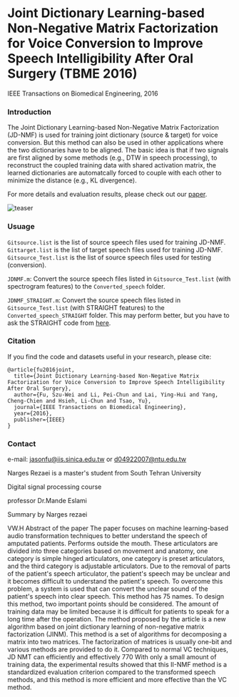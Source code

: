 # Joint Dictionary Learning-based Non-Negative Matrix Factorization for Voice Conversion to Improve Speech Intelligibility After Oral Surgery (TBME 2016)


IEEE Transactions on Biomedical Engineering, 2016


### Introduction
The Joint Dictionary Learning-based Non-Negative Matrix Factorization (JD-NMF) is used for training joint dictionary (source & target) for voice conversion. But this method can also be used in other applications where the two dictionaries have to be aligned. The basic idea is that if two signals are first aligned by some methods (e.g., DTW in speech processing), to reconstruct the coupled training data with shared activation matrix, the learned dictionaries are automatcally forced to couple with each other to minimize the distance (e.g., KL divergence).


For more details and evaluation results, please check out our  [paper](http://ieeexplore.ieee.org/document/7797132/).

![teaser](https://jasonswfu.github.io/JasonFu.github.io/images/Joint_NMF.png)

### Usuage

`Gitsource.list` is the list of source speech files used for training JD-NMF.
`Gittarget.list` is the list of target speech files used for training JD-NMF.
`Gitsource_Test.list` is the list of source speech files used for testing (conversion).

`JDNMF.m`: Convert the source speech files listed in `Gitsource_Test.list` (with spectrogram features) to the `Converted_speech` folder.


`JDNMF_STRAIGHT.m`: Convert the source speech files listed in `Gitsource_Test.list` (with STRAIGHT features) to the `Converted_speech_STRAIGHT` folder. This may perform better, but you have to ask the STRAIGHT code from [here](http://www.wakayama-u.ac.jp/~kawahara/index-e.html).


### Citation

If you find the code and datasets useful in your research, please cite:

    @article{fu2016joint,
      title={Joint Dictionary Learning-based Non-Negative Matrix Factorization for Voice Conversion to Improve Speech Intelligibility After Oral Surgery},
      author={Fu, Szu-Wei and Li, Pei-Chun and Lai, Ying-Hui and Yang, Cheng-Chien and Hsieh, Li-Chun and Tsao, Yu},
      journal={IEEE Transactions on Biomedical Engineering},
      year={2016},
      publisher={IEEE}
    }
    
### Contact

e-mail: jasonfu@iis.sinica.edu.tw or d04922007@ntu.edu.tw

Narges Rezaei is a master's student from South Tehran University

Digital signal processing course

professor Dr.Mande Eslami


Summary by Narges rezaei

VW.H Abstract of the paper The paper focuses on machine learning-based audio transformation techniques to better understand the speech of amputated patients.  Performs outside the mouth.  These articulators are divided into three categories based on movement and anatomy, one category is simple hinged articulators, one category is preset articulators, and the third category is adjustable articulators.  Due to the removal of parts of the patient's speech articulator, the patient's speech may be unclear and it becomes difficult to understand the patient's speech. To overcome this problem, a system is used that can convert the unclear sound of the patient's speech into clear speech.  This method has 75 names.  To design this method, two important points should be considered. The amount of training data may be limited because it is difficult for patients to speak for a long time after the operation.  The method proposed by the article is a new algorithm based on joint dictionary learning of non-negative matrix factorization (JINM).  This method is a set of algorithms for decomposing a matrix into two matrices. The factorization of matrices is usually one-bit and various methods are provided to do it. Compared to normal VC techniques, JD NMT can efficiently and effectively 770  With only a small amount of training data, the experimental results showed that this II-NMF method is a standardized evaluation criterion compared to the transformed speech methods, and this method is more efficient and more effective than the VC method.


